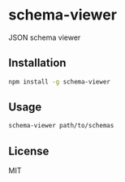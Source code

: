 # schema-viewer
JSON schema viewer

## Installation

```bash
npm install -g schema-viewer
```

## Usage
```bash
schema-viewer path/to/schemas
```

## License
MIT
